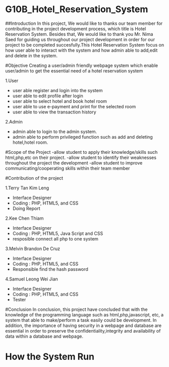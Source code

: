 # G10B_Hotel_Reservation_System

##Introduction
In this project, We would like to thanks our team member for contributing in the project development process, which title is Hotel Reservation System.
Besides that, We would like to thank you Mr. Nima Saed for guiding us throughout our project development in order for our project to be completed succesfully.This Hotel Reservation System focus on how user able to interact with the system and
how admin able to add,edit and delete in the system.

#Objective 
Creating a user/admin friendly webpage system which enable user/admin to get the essential need of a hotel reservation system

1.User
- user able register and login into the system 
- user able to edit profile after login
- user able to select hotel and book hotel room
- user able to use e-payment and print for the selected room
- user able to view the transaction history 
 
2.Admin 
 
 - admin able to login to the admin system.
 - admin able to perform privileged function such as add and deleting hotel,hotel room.
 
#Scope of the Project
-allow student to apply their knowledge/skills such html,php,etc on their project.
-allow student to identify their weaknesses throughout the project the development
-allow student to improve communicating/cooperating skills within their team member

#Contribution of the project

1.Terry Tan Kim Leng
 - Interface Designer
 - Coding : PHP, HTML5, and CSS
 - Doing Report
 
2.Kee Chen Thiam
 - Interface Designer 
 - Coding : PHP, HTML5, Java Script and CSS
 - resposible connect all php to one system 

3.Melvin Brandon De Cruz
 - Interface Designer
 - Coding : PHP, HTML5, and CSS
 - Responsible find the hash password
 
4.Samuel Leong Wei Jian
 - Interface Designer
 - Coding : PHP, HTML5, and CSS
 - Tester 

#Conclusion
In conclusion, this project have concluded that with the knowledge of the programming language such as html,php,javascript, etc, a system that able to make/perform a task easily could be development. In addition, the importance of having security in a webpage and database are essential in order to preserve the confidentiality,integrity and availability of data within a database and webpage. 

# How the System Run
